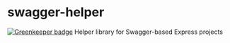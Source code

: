 # swagger-helper

[![Greenkeeper badge](https://badges.greenkeeper.io/BohdanTkachenko/swagger-helper.svg)](https://greenkeeper.io/)
Helper library for Swagger-based Express projects

